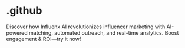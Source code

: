 # .github
Discover how Influenx AI revolutionizes influencer marketing with AI-powered matching, automated outreach, and real-time analytics. Boost engagement &amp; ROI—try it now!
